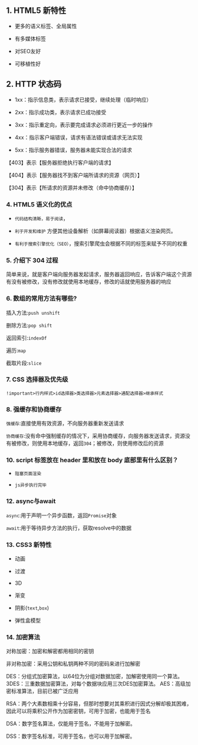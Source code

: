 ## 1. HTML5 新特性

- 更多的语义标签、全局属性

- 有多媒体标签

- 对SEO友好

- 可移植性好

## 2. HTTP 状态码

- 1xx：指示信息类，表示请求已接受，继续处理（临时响应）

- 2xx：指示成功类，表示请求已成功接受

- 3xx：指示重定向，表示要完成请求必须进行更近一步的操作

- 4xx：指示客户端错误，请求有语法错误或请求无法实现

- 5xx：指示服务器错误，服务器未能实现合法的请求

【403】表示【服务器拒绝执行客户端的请求】

【404】表示【服务器找不到客户端所请求的资源（网页）】

【304】表示【所请求的资源并未修改（命中协商缓存）】

### 4. HTML5 语义化的优点

- `代码结构清晰，易于阅读`，

- `利于开发和维护` 方便其他设备解析（如屏幕阅读器）根据语义渲染网页。

- `有利于搜索引擎优化（SEO）`，搜索引擎爬虫会根据不同的标签来赋予不同的权重

### 5. 介绍下 304 过程

简单来说，就是客户端向服务器发起请求，服务器返回响应，告诉客户端这个资源有没有被修改，没有修改就使用本地缓存，修改的话就使用服务器的响应

### 6. 数组的常用方法有哪些?

插入方法:`push unshift`

删除方法:`pop shift`

返回索引:`indexOf`

遍历:`map`

截取片段:`slice`

### 7. CSS 选择器及优先级

`!important>行内样式>id选择器>类选择器>元素选择器>通配选择器>继承样式`

### 8. 强缓存和协商缓存

`强缓存`:直接使用有效资源，不向服务器重新发送请求

`协商缓存`:没有命中强制缓存的情况下，采用协商缓存，向服务器发送请求，资源没有被修改，则使用本地缓存，返回`304`；被修改，则使用修改后的资源

### 10. script 标签放在 header 里和放在 body 底部里有什么区别？

- `阻塞页面渲染`

- `js异步执行完毕`

### 12. async与await

`async`:用于声明一个异步函数，返回`Promise`对象

`await`:用于等待异步方法的执行，获取resolve中的数据

### 13. CSS3 新特性

- 动画

- 过渡

- 3D

- 渐变

- 阴影(`text`,`box`)

- 弹性盒模型

### 14. 加密算法

对称加密：加密和解密都用相同的密钥

非对称加密：采用公钥和私钥两种不同的密码来进行加解密

DES：分组式加密算法，以64位为分组对数据加密，加解密使用同一个算法。
3DES：三重数据加密算法，对每个数据块应用三次DES加密算法。
AES：高级加密标准算法，目前已被广泛应用

RSA：两个大素数相乘十分容易，但那时想要对其乘积进行因式分解却极其困难，因此可以将乘积公开作为加密密钥，可用于加密，也能用于签名

DSA：数字签名算法，仅能用于签名，不能用于加解密。

DSS：数字签名标准，可用于签名，也可以用于加解密。

